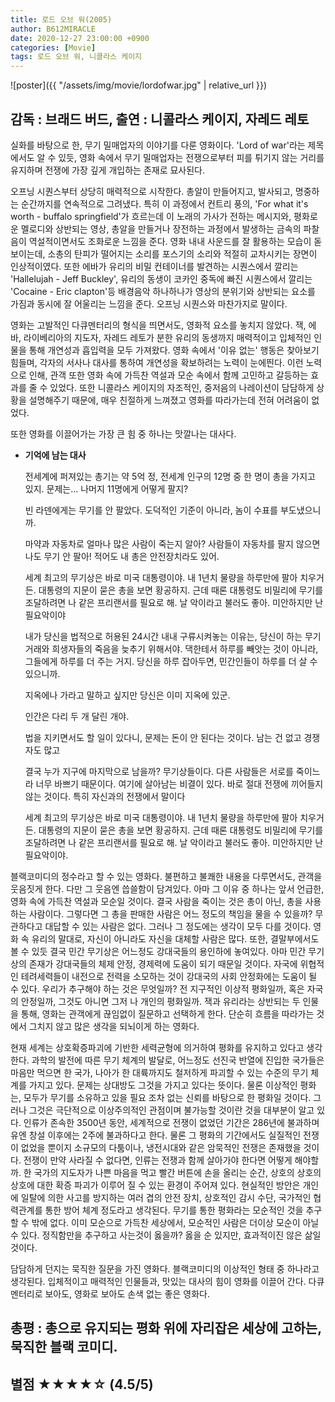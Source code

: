```yaml
---
title: 로드 오브 워(2005)
author: B612MIRACLE
date: 2020-12-27 23:00:00 +0900
categories: [Movie]
tags: 로드 오브 워, 니콜라스 케이지
---
```

![poster]({{ "/assets/img/movie/lordofwar.jpg" | relative_url }})
## 감독 : 브래드 버드, 출연 : 니콜라스 케이지, 자레드 레토

실화를 바탕으로 한, 무기 밀매업자의 이야기를 다룬 영화이다. 'Lord of war'라는 제목에서도 알 수 있듯, 영화 속에서 무기 밀매업자는 전쟁으로부터 피를 튀기지 않는 거리를 유지하며 전쟁에 가장 깊게 개입하는 존재로 묘사된다. 

오프닝 시퀀스부터 상당히 매력적으로 시작한다. 총알이 만들어지고, 발사되고, 명중하는 순간까지를 연속적으로 그려냈다. 특히 이 과정에서 컨트리 풍의, 'For what it's worth - buffalo springfield'가 흐르는데 이 노래의 가사가 전하는 메시지와, 평화로운 멜로디와 상반되는 영상, 총알을 만들거나 장전하는 과정에서 발생하는 금속의 파찰음이 역설적이면서도 조화로운 느낌을 준다. 영화 내내 사운드를 잘 활용하는 모습이 돋보이는데, 소총의 탄피가 떨어지는 소리를 포스기의 소리와 적절히 교차시키는 장면이 인상적이였다. 또한 에바가 유리의 비밀 컨테이너를 발견하는 시퀀스에서 깔리는 'Hallelujah - Jeff Buckley', 유리의 동생이 코카인 중독에 빠진 시퀀스에서 깔리는 'Cocaine - Eric clapton'등 배경음악 하나하나가 영상의 분위기와 상반되는 요소를 가짐과 동시에 잘 어울리는 느낌을 준다. 오프닝 시퀀스와 마찬가지로 말이다.

영화는 고발적인 다큐멘터리의 형식을 띄면서도, 영화적 요소를 놓치지 않았다. 잭, 에바, 라이베리아의 지도자, 자레드 레토가 분한 유리의 동생까지 매력적이고 입체적인 인물을 통해 개연성과 흡입력을 모두 가져왔다. 영화 속에서 '이유 없는' 행동은 찾아보기 힘들며, 각자의 서사나 대사를 통하여 개연성을 확보하려는 노력이 눈에띈다. 이런 노력으로 인해, 관객 또한 영화 속에 가득찬 역설과 모순 속에서 함께 고민하고 갈등하는 효과를 줄 수 있었다. 또한 니콜라스 케이지의 자조적인, 중저음의 나레이션이 담담하게 상황을 설명해주기 때문에, 매우 친절하게 느껴졌고 영화를 따라가는데 전혀 어려움이 없었다.

또한 영화를 이끌어가는 가장 큰 힘 중 하나는 맛깔나는 대사다. 

- **기억에 남는 대사**

    전세계에 퍼져있는 총기는 약 5억 정, 전세계 인구의 12명 중 한 명이 총을 가지고 있지. 문제는… 나머지 11명에게 어떻게 팔지?

    빈 라덴에게는 무기를 안 팔았다. 도덕적인 기준이 아니라, 놈이 수표를 부도냈으니까.

    마약과 자동차로 얼마나 많은 사람이 죽는지 알아? 사람들이 자동차를 팔지 않으면 나도 무기 안 팔아! 적어도 내 총은 안전장치라도 있어.

    세계 최고의 무기상은 바로 미국 대통령이야. 내 1년치 물량을 하루만에 팔아 치우거든. 대통령의 지문이 묻은 총을 보면 황공하지. 근데 때론 대통령도 비밀리에 무기를 조달하려면 나 같은 프리랜서를 필요로 해. 날 악이라고 불러도 좋아. 미안하지만 난 필요악이야

    내가 당신을 법적으로 허용된 24시간 내내 구류시켜놓는 이유는, 당신이 하는 무기 거래와 희생자들의 죽음을 늦추기 위해서야. 댁한테서 하루를 빼앗는 것이 아니라, 그들에게 하루를 더 주는 거지. 당신을 하루 잡아두면, 민간인들이 하루를 더 살 수 있으니까.

    지옥에나 가라고 말하고 싶지만 당신은 이미 지옥에 있군.

    인간은 다리 두 개 달린 개야.

    법을 지키면서도 할 일이 있다니, 문제는 돈이 안 된다는 것이다. 남는 건 없고 경쟁자도 많고

    결국 누가 지구에 마지막으로 남을까? 무기상들이다. 다른 사람들은 서로를 죽이느라 너무 바쁘기 때문이다. 여기에 살아남는 비결이 있다. 바로 절대 전쟁에 끼어들지 않는 것이다. 특히 자신과의 전쟁에서 말이다

    세계 최고의 무기상은 바로 미국 대통령이야. 내 1년치 물량을 하루만에 팔아 치우거든. 대통령의 지문이 묻은 총을 보면 황공하지. 근데 때론 대통령도 비밀리에 무기를 조달하려면 나 같은 프리랜서를 필요로 해. 날 악이라고 불러도 좋아. 미안하지만 난 필요악이야.

블랙코미디의 정수라고 할 수 있는 영화다. 불편하고 불쾌한 내용을 다루면서도, 관객을 웃음짓게 한다. 다만 그 웃음엔 씁쓸함이 담겨있다. 아마 그 이유 중 하나는 앞서 언급한, 영화 속에 가득찬 역설과 모순일 것이다. 결국 사람을 죽이는 것은 총이 아닌, 총을 사용하는 사람이다. 그렇다면 그 총을 판매한 사람은 어느 정도의 책임을 물을 수 있을까? 무관하다고 대답할 수 있는 사람은 없다. 그러나 그 정도에는 생각이 모두 다를 것이다. 영화 속 유리의 말대로, 자신이 아니라도 자신을 대체할 사람은 많다. 또한, 결말부에서도 볼 수 있듯 결국 민간 무기상은 어느정도 강대국들의 용인하에 놓여있다. 아마 민간 무기상의 존재가 강대국들의 체제 안정, 경제력에 도움이 되기 때문일 것이다. 자국에 위협적인 테려세력들이 내전으로 전력을 소모하는 것이 강대국의 사회 안정화에는 도움이 될 수 있다. 우리가 추구해야 하는 것은 무엇일까? 전 지구적인 이상적 평화일까, 혹은 자국의 안정일까, 그것도 아니면 그저 나 개인의 평화일까. 잭과 유리라는 상반되는 두 인물을 통해, 영화는 관객에게 끊임없이 질문하고 선택하게 한다. 단순히 흐름을 따라가는 것에서 그치지 않고 많은 생각을 되뇌이게 하는 영화다.

현재 세계는 상호확증파괴에 기반한 세력균형에 의거하여 평화를 유지하고 있다고 생각한다. 과학의 발전에 따른 무기 체계의 발달로, 어느정도 선진국 반열에 진입한 국가들은 마음만 먹으면 한 국가, 나아가 한 대륙까지도 철저하게 파괴할 수 있는 수준의 무기 체계를 가지고 있다. 문제는 상대방도 그것을 가지고 있다는 뜻이다. 물론 이상적인 평화는, 모두가 무기를 소유하고 있을 필요 조차 없는 신뢰를 바탕으로 한 평화일 것이다. 그러나 그것은 극단적으로 이상주의적인 관점이며 불가능할 것이란 것을 대부분이 알고 있다. 인류가 존속한 3500년 동안, 세계적으로 전쟁이 없었던 기간은 286년에 불과하며 유엔 창설 이후에는 2주에 불과하다고 한다. 물론 그 평화의 기간에서도 실질적인 전쟁이 없었을 뿐이지 소규모의 다툼이나, 냉전시대와 같은 암묵적인 전쟁은 존재했을 것이다. 전쟁이 만약 사라질 수 없다면, 인류는 전쟁과 함께 살아가야 한다면 어떻게 해야할까. 한 국가의 지도자가 나쁜 마음을 먹고 빨간 버튼에 손을 올리는 순간, 상호의 상호의 상호에 대한 확증 파괴가 이루어 질 수 있는 환경이 주어져 있다. 현실적인 방안은 개인에 일탈에 의한 사고를 방지하는 여러 겹의 안전 장치, 상호적인 감시 수단, 국가적인 협력관계를 통한 방어 체계 정도라고 생각된다. 무기를 통한 평화라는 모순적인 것을 추구할 수 밖에 없다. 이미 모순으로 가득찬 세상에서, 모순적인 사람은 더이상 모순이 아닐 수 있다. 정직함만을 추구하고 사는것이 옳을까? 옳을 순 있지만, 효과적이진 않은 삶일 것이다.

담담하게 던지는 묵직한 질문을 가진 영화다. 블랙코미디의 이상적인 형태 중 하나라고 생각된다. 입체적이고 매력적인 인물들과, 맛있는 대사의 힘이 영화를 이끌어 간다. 다큐멘터리로 보아도, 영화로 보아도 손색 없는 좋은 영화다.

## 총평 : 총으로 유지되는 평화 위에 자리잡은 세상에 고하는, 묵직한 블랙 코미디.
## 별점 ★★★★☆ (4.5/5)